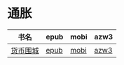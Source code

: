# 通胀

| 书名 | epub | mobi | azw3 |
| --- | --- | --- | --- |
| [货币围城](http://ct.dalanmei.com/f/31084289-572120893-41bbbe) | [epub](http://ct.dalanmei.com/f/31084289-572120893-41bbbe) | [mobi](http://ct.dalanmei.com/f/31084289-571638686-ab7d6d) | [azw3](http://ct.dalanmei.com/f/31084289-572182178-381120) |
